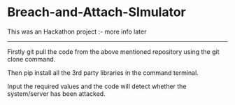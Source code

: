 # Breach-and-Attach-SImulator
This was an Hackathon project :- more info later


***************************************************************************************************************************************************************************************************************************
Firstly git pull the code from the above mentioned repository using the git clone command.

Then pip install all the 3rd party libraries in the command terminal.

Input the required values and the code will detect whether the system/server has been attacked.
